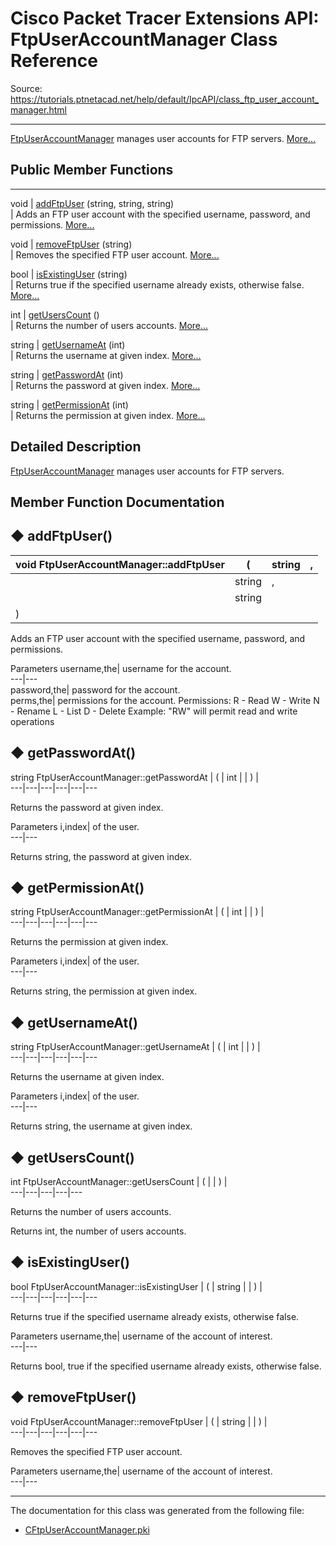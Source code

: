 # Cisco Packet Tracer Extensions API: FtpUserAccountManager Class Reference

Source: https://tutorials.ptnetacad.net/help/default/IpcAPI/class_ftp_user_account_manager.html

---

[FtpUserAccountManager](class_ftp_user_account_manager.html "FtpUserAccountManager manages user accounts for FTP servers.") manages user accounts for FTP servers. [More...](class_ftp_user_account_manager.html#details)

##  Public Member Functions  
  
---  
void | [addFtpUser](class_ftp_user_account_manager.html#a910492b0e7b326fddb6c7599db2a290c) (string, string, string)  
| Adds an FTP user account with the specified username, password, and permissions. [More...](class_ftp_user_account_manager.html#a910492b0e7b326fddb6c7599db2a290c)  
  
void | [removeFtpUser](class_ftp_user_account_manager.html#abea7db43ab527f402506d85d5d20c1ac) (string)  
| Removes the specified FTP user account. [More...](class_ftp_user_account_manager.html#abea7db43ab527f402506d85d5d20c1ac)  
  
bool | [isExistingUser](class_ftp_user_account_manager.html#a631125beef419b28015674aba15dfdd9) (string)  
| Returns true if the specified username already exists, otherwise false. [More...](class_ftp_user_account_manager.html#a631125beef419b28015674aba15dfdd9)  
  
int | [getUsersCount](class_ftp_user_account_manager.html#a4870d5c6cc4593b58c1506795c56ac08) ()  
| Returns the number of users accounts. [More...](class_ftp_user_account_manager.html#a4870d5c6cc4593b58c1506795c56ac08)  
  
string | [getUsernameAt](class_ftp_user_account_manager.html#ae2cc5477ab3e4bf019963007180bf34b) (int)  
| Returns the username at given index. [More...](class_ftp_user_account_manager.html#ae2cc5477ab3e4bf019963007180bf34b)  
  
string | [getPasswordAt](class_ftp_user_account_manager.html#ad323151bf92daa6ee60edc7f8bbc11e3) (int)  
| Returns the password at given index. [More...](class_ftp_user_account_manager.html#ad323151bf92daa6ee60edc7f8bbc11e3)  
  
string | [getPermissionAt](class_ftp_user_account_manager.html#a510e1432ef0833c649252e6543b3a0e9) (int)  
| Returns the permission at given index. [More...](class_ftp_user_account_manager.html#a510e1432ef0833c649252e6543b3a0e9)  
  
  
## Detailed Description

[FtpUserAccountManager](class_ftp_user_account_manager.html "FtpUserAccountManager manages user accounts for FTP servers.") manages user accounts for FTP servers. 

## Member Function Documentation

## ◆ addFtpUser()

void FtpUserAccountManager::addFtpUser  | ( | string  | ,   
---|---|---|---  
|  | string  | ,   
|  | string  |   
| ) | |   
  
Adds an FTP user account with the specified username, password, and permissions. 

Parameters
     username,the| username for the account.   
---|---  
password,the| password for the account.   
perms,the| permissions for the account. Permissions: R - Read W - Write N - Rename L - List D - Delete Example: "RW" will permit read and write operations   
  
## ◆ getPasswordAt()

string FtpUserAccountManager::getPasswordAt  | ( | int  | | ) |   
---|---|---|---|---|---  
  
Returns the password at given index. 

Parameters
     i,index| of the user.  
---|---  
  
Returns
    string, the password at given index. 

## ◆ getPermissionAt()

string FtpUserAccountManager::getPermissionAt  | ( | int  | | ) |   
---|---|---|---|---|---  
  
Returns the permission at given index. 

Parameters
     i,index| of the user.  
---|---  
  
Returns
    string, the permission at given index. 

## ◆ getUsernameAt()

string FtpUserAccountManager::getUsernameAt  | ( | int  | | ) |   
---|---|---|---|---|---  
  
Returns the username at given index. 

Parameters
     i,index| of the user.  
---|---  
  
Returns
    string, the username at given index. 

## ◆ getUsersCount()

int FtpUserAccountManager::getUsersCount  | ( | | ) |   
---|---|---|---|---  
  
Returns the number of users accounts. 

Returns
    int, the number of users accounts. 

## ◆ isExistingUser()

bool FtpUserAccountManager::isExistingUser  | ( | string  | | ) |   
---|---|---|---|---|---  
  
Returns true if the specified username already exists, otherwise false. 

Parameters
     username,the| username of the account of interest.  
---|---  
  
Returns
    bool, true if the specified username already exists, otherwise false. 

## ◆ removeFtpUser()

void FtpUserAccountManager::removeFtpUser  | ( | string  | | ) |   
---|---|---|---|---|---  
  
Removes the specified FTP user account. 

Parameters
     username,the| username of the account of interest.   
---|---  
  
* * *

The documentation for this class was generated from the following file:

  * [CFtpUserAccountManager.pki](_c_ftp_user_account_manager_8pki.html)


